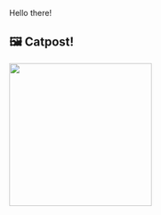 Hello there!



## 🖼️ Catpost!

<sub>
    <img src="https://cdn2.thecatapi.com/images/efq.jpg" height="256">
</sub>

